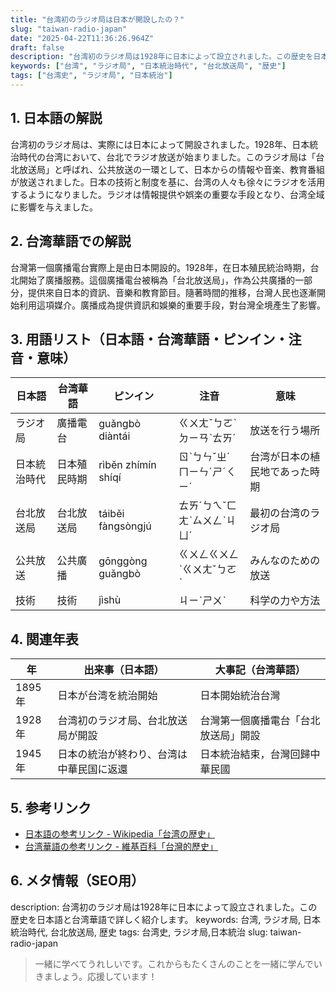 ```yaml
---
title: "台湾初のラジオ局は日本が開設したの？"
slug: "taiwan-radio-japan"
date: "2025-04-22T11:36:26.964Z"
draft: false
description: "台湾初のラジオ局は1928年に日本によって設立されました。この歴史を日本語と台湾華語で詳しく紹介します。"
keywords: ["台湾", "ラジオ局", "日本統治時代", "台北放送局", "歴史"]
tags: ["台湾史", "ラジオ局", "日本統治"]
---
```


## 1. 日本語の解説
台湾初のラジオ局は、実際には日本によって開設されました。1928年、日本統治時代の台湾において、台北でラジオ放送が始まりました。このラジオ局は「台北放送局」と呼ばれ、公共放送の一環として、日本からの情報や音楽、教育番組が放送されました。日本の技術と制度を基に、台湾の人々も徐々にラジオを活用するようになりました。ラジオは情報提供や娯楽の重要な手段となり、台湾全域に影響を与えました。

## 2. 台湾華語での解説
台灣第一個廣播電台實際上是由日本開設的。1928年，在日本殖民統治時期，台北開始了廣播服務。這個廣播電台被稱為「台北放送局」，作為公共廣播的一部分，提供來自日本的資訊、音樂和教育節目。隨著時間的推移，台灣人民也逐漸開始利用這項媒介。廣播成為提供資訊和娛樂的重要手段，對台灣全境產生了影響。

## 3. 用語リスト（日本語・台湾華語・ピンイン・注音・意味）
| 日本語       | 台湾華語       | ピンイン        | 注音      | 意味               |
|--------------|----------------|-----------------|-----------|--------------------|
| ラジオ局     | 廣播電台      | guǎngbò diàntái | ㄍㄨㄤˇㄅㄛˋㄉㄧㄢˋㄊㄞˊ | 放送を行う場所     |
| 日本統治時代 | 日本殖民時期  | rìběn zhímín shíqí | ㄖˋㄅㄣˇㄓˊㄇㄧㄣˊㄕˊㄑㄧˊ | 台湾が日本の植民地であった時期 |
| 台北放送局   | 台北放送局    | táiběi fàngsòngjú | ㄊㄞˊㄅㄟˇㄈㄤˋㄙㄨㄥˋㄐㄩˊ | 最初の台湾のラジオ局 |
| 公共放送     | 公共廣播      | gōnggòng guǎngbò | ㄍㄨㄥㄍㄨㄥˋㄍㄨㄤˇㄅㄛˋ | みんなのための放送  |
| 技術         | 技術          | jìshù            | ㄐㄧˋㄕㄨˋ | 科学の力や方法     |

## 4. 関連年表
| 年      | 出来事（日本語）                              | 大事記（台湾華語）                        |
|---------|----------------------------------------------|------------------------------------------|
| 1895年  | 日本が台湾を統治開始                         | 日本開始統治台灣                         |
| 1928年  | 台湾初のラジオ局、台北放送局が開設          | 台灣第一個廣播電台「台北放送局」開設   |
| 1945年  | 日本の統治が終わり、台湾は中華民国に返還   | 日本統治結束，台灣回歸中華民國          |

## 5. 参考リンク
- [日本語の参考リンク - Wikipedia「台湾の歴史」](https://ja.wikipedia.org/wiki/台湾の歴史)
- [台湾華語の参考リンク - 維基百科「台灣的歷史」](https://zh.wikipedia.org/zh/台灣歷史)

## 6. メタ情報（SEO用）
description: 台湾初のラジオ局は1928年に日本によって設立されました。この歴史を日本語と台湾華語で詳しく紹介します。
keywords: 台湾, ラジオ局, 日本統治時代, 台北放送局, 歴史
tags: 台湾史, ラジオ局,日本統治
slug: taiwan-radio-japan

>一緒に学べてうれしいです。これからもたくさんのことを一緒に学んでいきましょう。応援しています！